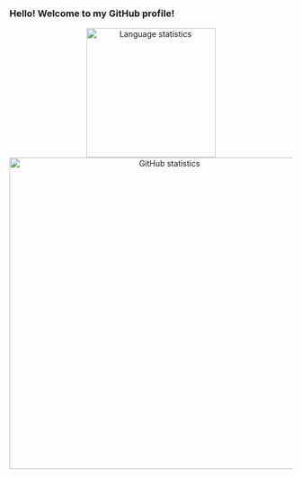 ### Hello! Welcome to my GitHub profile!

<div align="center">
  <img width="230" src="https://github-readme-stats.vercel.app/api/top-langs/?username=UO277653&theme=rose_pine&show_icons=true" alt="Language statistics">
  <img width="554" src="https://github-readme-stats.vercel.app/api?username=anuraghazra&show_icons=true&theme=rose_pine&count_private=true" alt="GitHub statistics">
  </div>

<!-- **UO277653/UO277653** is a ✨ _special_ ✨ repository because its `README.md` (this file) appears on your GitHub profile. -->
